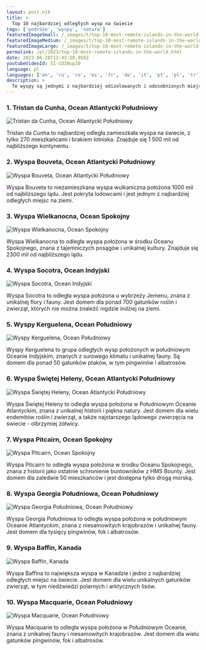 ```yaml
---
layout: post.njk
title: >
  Top 10 najbardziej odległych wysp na świecie
tags: ['podróże', 'wyspy', 'natura']
featuredImageSmall: /_images/t/top-10-most-remote-islands-in-the-world-cover-pl-small.webp
featuredImageMedium: /_images/t/top-10-most-remote-islands-in-the-world-cover-pl-medium.webp
featuredImageLarge: /_images/t/top-10-most-remote-islands-in-the-world-cover-pl-large.webp
permalink: /pl/2023/top-10-most-remote-islands-in-the-world.html
date: 2023-06-28T12:43:58.958Z
youtubeVideoId: 5I-COINupI0
language: pl
languages: ['en', 'ru', 'ro', 'es', 'fr', 'de', 'it', 'pt', 'pl', 'tr']
description: >
  Te wyspy są jednymi z najbardziej odizolowanych i odosobnionych miejsc na ziemi, z ograniczonym dostępem i unikalnymi ekosystemami.
---
```


### 1. Tristan da Cunha, Ocean Atlantycki Południowy

![Tristan da Cunha, Ocean Atlantycki Południowy](/_images/0/00f68056d47d2b7e02762f2c8b29aac1-medium.webp)

Tristan da Cunha to najbardziej odległa zamieszkała wyspa na świecie, z tylko 270 mieszkańcami i brakiem lotniska. Znajduje się 1 500 mil od najbliższego kontynentu.

### 2. Wyspa Bouveta, Ocean Atlantycki Południowy

![Wyspa Bouveta, Ocean Atlantycki Południowy](/_images/a/a1b9cfc38c4ecdf7b2d5fe7c4b312c63-medium.webp)

Wyspa Bouveta to niezamieszkana wyspa wulkaniczna położona 1000 mil od najbliższego lądu. Jest pokryta lodowcami i jest jednym z najbardziej odległych miejsc na ziemi.

### 3. Wyspa Wielkanocna, Ocean Spokojny

![Wyspa Wielkanocna, Ocean Spokojny](/_images/a/a18e31c3bb65600a8bbc8854de441e2a-medium.webp)

Wyspa Wielkanocna to odległa wyspa położona w środku Oceanu Spokojnego, znana z tajemniczych posągów i unikalnej kultury. Znajduje się 2300 mil od najbliższego lądu.

### 4. Wyspa Socotra, Ocean Indyjski

![Wyspa Socotra, Ocean Indyjski](/_images/f/fe97d33f4ea44d06e8a3926fda415511-medium.webp)

Wyspa Socotra to odległa wyspa położona u wybrzeży Jemenu, znana z unikalnej flory i fauny. Jest domem dla ponad 700 gatunków roślin i zwierząt, których nie można znaleźć nigdzie indziej na ziemi.

### 5. Wyspy Kerguelena, Ocean Południowy

![Wyspy Kerguelena, Ocean Południowy](/_images/a/aa42ee5b8d2d0ce1e2d058c6e864883f-medium.webp)

Wyspy Kerguelena to grupa odległych wysp położonych w południowym Oceanie Indyjskim, znanych z surowego klimatu i unikalnej fauny. Są domem dla ponad 50 gatunków ptaków, w tym pingwinów i albatrosów.

### 6. Wyspa Świętej Heleny, Ocean Atlantycki Południowy

![Wyspa Świętej Heleny, Ocean Atlantycki Południowy](/_images/7/75f441f264c0c9736c75d44f907e5d79-medium.webp)

Wyspa Świętej Heleny to odległa wyspa położona w Południowym Oceanie Atlantyckim, znana z unikalnej historii i piękna natury. Jest domem dla wielu endemitów roślin i zwierząt, a także najstarszego lądowego zwierzęcia na świecie - olbrzymiej żółwicy.

### 7. Wyspa Pitcairn, Ocean Spokojny

![Wyspa Pitcairn, Ocean Spokojny](/_images/6/6aa38c5f2928625eabc1f211c2ed4d3a-medium.webp)

Wyspa Pitcairn to odległa wyspa położona w środku Oceanu Spokojnego, znana z historii jako ostatnie schronienie buntowników z HMS Bounty. Jest domem dla zaledwie 50 mieszkańców i jest dostępna tylko drogą morską.

### 8. Wyspa Georgia Południowa, Ocean Południowy

![Wyspa Georgia Południowa, Ocean Południowy](/_images/2/2123c9220c6163adadeba35a2f96e102-medium.webp)

Wyspa Georgia Południowa to odległa wyspa położona w południowym Oceanie Atlantyckim, znana z niesamowitych krajobrazów i unikalnej fauny. Jest domem dla tysięcy pingwinów, fok i albatrosów.

### 9. Wyspa Baffin, Kanada

![Wyspa Baffin, Kanada](/_images/4/42b95065ca8cd9503c3514bc78de5ffa-medium.webp)

Wyspa Baffina to największa wyspa w Kanadzie i jedno z najbardziej odległych miejsc na świecie. Jest domem dla wielu unikalnych gatunków zwierząt, w tym niedźwiedzi polarnych i arktycznych lisów.

### 10. Wyspa Macquarie, Ocean Południowy

![Wyspa Macquarie, Ocean Południowy](/_images/b/b680f92cc660a43d782eaffec71950fe-medium.webp)

Wyspa Macquarie to odległa wyspa położona w Południowym Oceanie, znana z unikalnej fauny i niesamowitych krajobrazów. Jest domem dla wielu gatunków pingwinów, fok i albatrosów.

